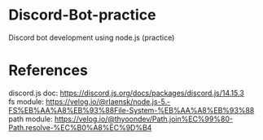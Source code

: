 # Discord-Bot-practice
Discord bot development using node.js (practice)

# References
discord.js doc: https://discord.js.org/docs/packages/discord.js/14.15.3</br>
fs module: https://velog.io/@rlaensk/node.js-5.-FS%EB%AA%A8%EB%93%88File-System-%EB%AA%A8%EB%93%88</br>
path module: https://velog.io/@thyoondev/Path.join%EC%99%80-Path.resolve-%EC%B0%A8%EC%9D%B4
